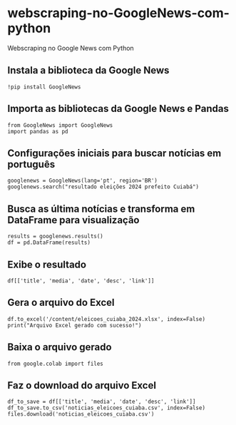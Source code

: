 # webscraping-no-GoogleNews-com-python
Webscraping no Google News com  Python

  ## Instala a biblioteca da Google News
    !pip install GoogleNews

  ## Importa as bibliotecas da Google News e Pandas
    from GoogleNews import GoogleNews
    import pandas as pd

  ## Configurações iniciais para buscar notícias em português
    googlenews = GoogleNews(lang='pt', region='BR')
    googlenews.search("resultado eleições 2024 prefeito Cuiabá")

  ## Busca as última notícias e transforma em DataFrame para visualização
    results = googlenews.results()
    df = pd.DataFrame(results)

  ## Exibe o resultado
    df[['title', 'media', 'date', 'desc', 'link']]

  ## Gera o arquivo do Excel
    df.to_excel('/content/eleicoes_cuiaba_2024.xlsx', index=False)
    print("Arquivo Excel gerado com sucesso!")

  ## Baixa o arquivo gerado
    from google.colab import files

  ## Faz o download do arquivo Excel
    df_to_save = df[['title', 'media', 'date', 'desc', 'link']]
    df_to_save.to_csv('noticias_eleicoes_cuiaba.csv', index=False) 
    files.download('noticias_eleicoes_cuiaba.csv')

